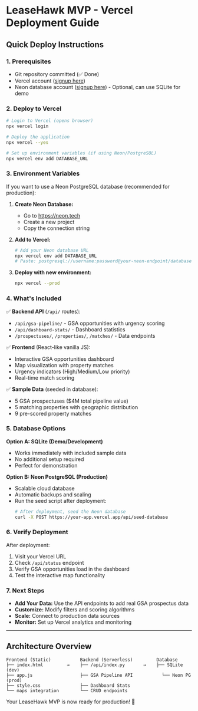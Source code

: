 # LeaseHawk MVP - Vercel Deployment Guide

## Quick Deploy Instructions

### 1. Prerequisites
- Git repository committed (✅ Done)
- Vercel account ([signup here](https://vercel.com))
- Neon database account ([signup here](https://neon.tech)) - Optional, can use SQLite for demo

### 2. Deploy to Vercel

```bash
# Login to Vercel (opens browser)
npx vercel login

# Deploy the application
npx vercel --yes

# Set up environment variables (if using Neon/PostgreSQL)
npx vercel env add DATABASE_URL
```

### 3. Environment Variables

If you want to use a Neon PostgreSQL database (recommended for production):

1. **Create Neon Database:**
   - Go to https://neon.tech
   - Create a new project
   - Copy the connection string

2. **Add to Vercel:**
   ```bash
   # Add your Neon database URL
   npx vercel env add DATABASE_URL
   # Paste: postgresql://username:password@your-neon-endpoint/database-name
   ```

3. **Deploy with new environment:**
   ```bash
   npx vercel --prod
   ```

### 4. What's Included

✅ **Backend API** (`/api/` routes):
- `/api/gsa-pipeline/` - GSA opportunities with urgency scoring
- `/api/dashboard-stats/` - Dashboard statistics
- `/prospectuses/`, `/properties/`, `/matches/` - Data endpoints

✅ **Frontend** (React-like vanilla JS):
- Interactive GSA opportunities dashboard
- Map visualization with property matches
- Urgency indicators (High/Medium/Low priority)
- Real-time match scoring

✅ **Sample Data** (seeded in database):
- 5 GSA prospectuses ($4M total pipeline value)
- 5 matching properties with geographic distribution
- 9 pre-scored property matches

### 5. Database Options

**Option A: SQLite (Demo/Development)**
- Works immediately with included sample data
- No additional setup required
- Perfect for demonstration

**Option B: Neon PostgreSQL (Production)**
- Scalable cloud database
- Automatic backups and scaling
- Run the seed script after deployment:
  ```bash
  # After deployment, seed the Neon database
  curl -X POST https://your-app.vercel.app/api/seed-database
  ```

### 6. Verify Deployment

After deployment:
1. Visit your Vercel URL
2. Check `/api/status` endpoint
3. Verify GSA opportunities load in the dashboard
4. Test the interactive map functionality

### 7. Next Steps

- **Add Your Data:** Use the API endpoints to add real GSA prospectus data
- **Customize:** Modify filters and scoring algorithms
- **Scale:** Connect to production data sources
- **Monitor:** Set up Vercel analytics and monitoring

---

## Architecture Overview

```
Frontend (Static)           Backend (Serverless)         Database
├── index.html         →    ├── /api/index.py       →    ├── SQLite (dev)
├── app.js                  ├── GSA Pipeline API           └── Neon PG (prod)
├── style.css               ├── Dashboard Stats
└── maps integration        └── CRUD endpoints
```

Your LeaseHawk MVP is now ready for production! 🚀
